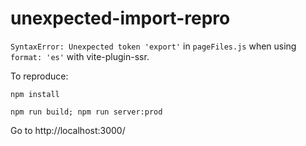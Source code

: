 # unexpected-import-repro

`SyntaxError: Unexpected token 'export'` in `pageFiles.js` when using `format: 'es'` with vite-plugin-ssr.

To reproduce:

`npm install`

`npm run build; npm run server:prod`

Go to http://localhost:3000/
